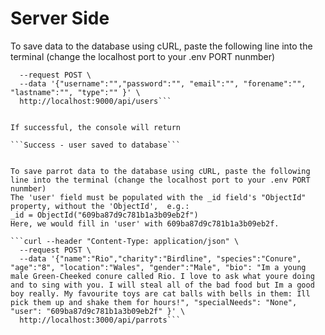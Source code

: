 # Server Side

To save data to the database using cURL, paste the following line into the terminal (change the localhost port to your .env PORT nunmber)

````curl --header "Content-Type: application/json" \
  --request POST \
  --data '{"username":"","password":"", "email":"", "forename":"", "lastname":"", "type":"" }' \
  http://localhost:9000/api/users```


If successful, the console will return

```Success - user saved to database```


To save parrot data to the database using cURL, paste the following line into the terminal (change the localhost port to your .env PORT nunmber)
The 'user' field must be populated with the _id field's "ObjectId" property, without the 'ObjectId',  e.g.:
_id = ObjectId("609ba87d9c781b1a3b09eb2f")
Here, we would fill in 'user' with 609ba87d9c781b1a3b09eb2f.

```curl --header "Content-Type: application/json" \
  --request POST \
  --data '{"name":"Rio","charity":"Birdline", "species":"Conure", "age":"8", "location":"Wales", "gender":"Male", "bio": "Im a young male Green-Cheeked conure called Rio. I love to ask what youre doing and to sing with you. I will steal all of the bad food but Im a good boy really. My favourite toys are cat balls with bells in them: Ill pick them up and shake them for hours!", "specialNeeds": "None", "user": "609ba87d9c781b1a3b09eb2f" }' \
  http://localhost:3000/api/parrots```
````

